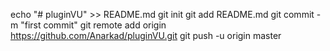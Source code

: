 echo "# pluginVU" >> README.md
git init
git add README.md
git commit -m "first commit"
git remote add origin https://github.com/Anarkad/pluginVU.git
git push -u origin master
